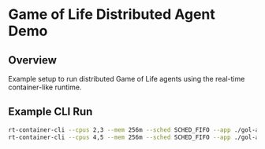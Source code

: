 # Game of Life Distributed Agent Demo

## Overview

Example setup to run distributed Game of Life agents using the real-time container-like runtime.

## Example CLI Run

```bash
rt-container-cli --cpus 2,3 --mem 256m --sched SCHED_FIFO --app ./gol-agent --params "board=4x4 region=1"
rt-container-cli --cpus 4,5 --mem 256m --sched SCHED_FIFO --app ./gol-agent --params "board=4x4 region=2"
